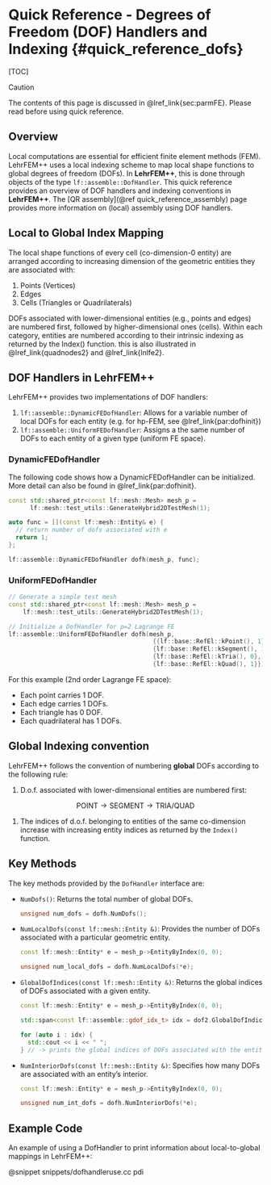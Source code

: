 # Quick Reference - Degrees of Freedom (DOF) Handlers and Indexing {#quick_reference_dofs}

[TOC]

> [!caution]
> The contents of this page is discussed in @lref_link{sec:parmFE}. Please read before using quick reference.

## Overview

Local computations are essential for efficient finite element methods (FEM). LehrFEM++ uses a local indexing scheme to map local shape functions to global degrees of freedom (DOFs). In **LehrFEM++**, this is done through objects of the type `lf::assemble::DofHandler`. This quick reference provides an overview of DOF handlers and indexing conventions in **LehrFEM++**. The [QR assembly](@ref quick_reference_assembly) page provides more information on (local) assembly using DOF handlers. 
<!-- In finite element methods (FEM), handling degrees of freedom (DOFs) is critical for constructing systems of equations. DOF handlers are responsible for assigning local basis functions to global basis functions, which allows for the assembly of global matrices and vectors from element contributions. -->

## Local to Global Index Mapping

The local shape functions of every cell (co-dimension-0 entity) are arranged according to increasing dimension of the geometric entities they are associated with:

1. Points (Vertices)
2. Edges
3. Cells (Triangles or Quadrilaterals)

DOFs associated with lower-dimensional entities (e.g., points and edges) are numbered first, followed by higher-dimensional ones (cells). Within each category, entities are numbered according to their intrinsic indexing as returned by the Index() function. this is also illustrated in @lref_link{quadnodes2} and @lref_link{lnlfe2}.

## DOF Handlers in LehrFEM++

LehrFEM++ provides two implementations of DOF handlers:

1. `lf::assemble::DynamicFEDofHandler`: Allows for a variable number of local DOFs for each entity (e.g. for hp-FEM, see @lref_link{par:dofhinit})
2. `lf::assemble::UniformFEDofHandler`: Assigns a the same number of DOFs to each entity of a given type (uniform FE space).


### DynamicFEDofHandler

The following code shows how a DynamicFEDofHandler can be initialized. More detail can also be found in @lref_link{par:dofhinit}.

```cpp
const std::shared_ptr<const lf::mesh::Mesh> mesh_p =
      lf::mesh::test_utils::GenerateHybrid2DTestMesh(1);

auto func = [](const lf::mesh::Entity& e) {
  // return number of dofs associated with e
  return 1;
};

lf::assemble::DynamicFEDofHandler dofh(mesh_p, func);
```

### UniformFEDofHandler

```cpp
// Generate a simple test mesh
const std::shared_ptr<const lf::mesh::Mesh> mesh_p =
    lf::mesh::test_utils::GenerateHybrid2DTestMesh(1);

// Initialize a DofHandler for p=2 Lagrange FE
lf::assemble::UniformFEDofHandler dofh(mesh_p,
                                        {{lf::base::RefEl::kPoint(), 1},
                                        {lf::base::RefEl::kSegment(), 1},
                                        {lf::base::RefEl::kTria(), 0},
                                        {lf::base::RefEl::kQuad(), 1}});
```
For this example (2nd order Lagrange FE space):

- Each point carries 1 DOF.
- Each edge carries 1 DOFs.
- Each triangle has 0 DOF.
- Each quadrilateral has 1 DOFs.

## Global Indexing convention

LehrFEM++ follows the convention of numbering **global** DOFs according to the following rule:

1.  D.o.f. associated with lower-dimensional entities are numbered first:

  $$
    \text{POINT} \rightarrow \text{SEGMENT} \rightarrow \text{TRIA/QUAD}
  $$

1. The indices of d.o.f. belonging to entities of the same co-dimension increase with increasing entity
indices as returned by the `Index()` function.

## Key Methods
The key methods provided by the `DofHandler` interface are:
- `NumDofs()`: Returns the total number of global DOFs.

  ```cpp
  unsigned num_dofs = dofh.NumDofs();
  ```

- `NumLocalDofs(const lf::mesh::Entity &)`: Provides the number of DOFs associated with a particular geometric entity.
  
  ```cpp
  const lf::mesh::Entity* e = mesh_p->EntityByIndex(0, 0);

  unsigned num_local_dofs = dofh.NumLocalDofs(*e);
  ```
- `GlobalDofIndices(const lf::mesh::Entity &)`: Returns the global indices of DOFs associated with a given entity.

  ```cpp
  const lf::mesh::Entity* e = mesh_p->EntityByIndex(0, 0);

  std::span<const lf::assemble::gdof_idx_t> idx = dof2.GlobalDofIndices(*e);

  for (auto i : idx) {
    std::cout << i << " ";
  } // -> prints the global indices of DOFs associated with the entity

  ```

- `NumInteriorDofs(const lf::mesh::Entity &)`: Specifies how many DOFs are associated with an entity’s interior.

  ```cpp
  const lf::mesh::Entity* e = mesh_p->EntityByIndex(0, 0);

  unsigned num_int_dofs = dofh.NumInteriorDofs(*e);
  ```

## Example Code
An example of using a DofHandler to print information about local-to-global mappings in LehrFEM++:

@snippet snippets/dofhandleruse.cc pdi
